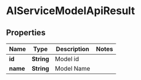 

# AIServiceModelApiResult


## Properties

| Name | Type | Description | Notes |
|------------ | ------------- | ------------- | -------------|
|**id** | **String** | Model id |  |
|**name** | **String** | Model Name |  |



